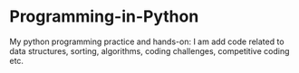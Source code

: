 # Programming-in-Python

My python programming practice and hands-on:
I am add code related to data structures, sorting, algorithms, coding challenges, competitive coding etc.

